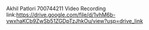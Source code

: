 Akhil Patlori 
700744211
Video Recording link:https://drive.google.com/file/d/1vhM6b-vwxhaKCb9ZwSb51ZGDpTzJhkOu/view?usp=drive_link
